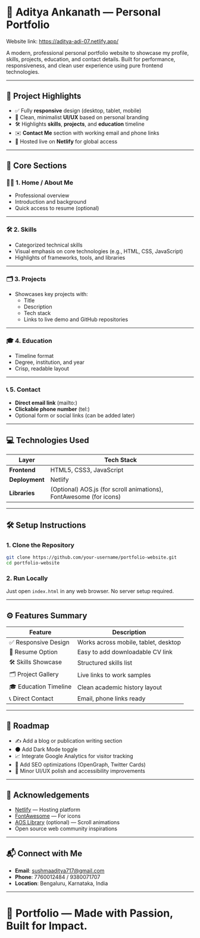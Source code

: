 # 🌟 Aditya Ankanath — Personal Portfolio

Website link: https://aditya-adi-07.netlify.app/

A modern, professional personal portfolio website to showcase my profile, skills, projects, education, and contact details. Built for performance, responsiveness, and clean user experience using pure frontend technologies.

---

## 📌 Project Highlights

- ✅ Fully **responsive** design (desktop, tablet, mobile)
- 🎨 Clean, minimalist **UI/UX** based on personal branding
- 🛠️ Highlights **skills**, **projects**, and **education** timeline
- ✉️ **Contact Me** section with working email and phone links
- 🚀 Hosted live on **Netlify** for global access

---

## 🧠 Core Sections

### 👨‍💻 1. Home / About Me

- Professional overview
- Introduction and background
- Quick access to resume (optional)

---

### 🛠️ 2. Skills

- Categorized technical skills
- Visual emphasis on core technologies (e.g., HTML, CSS, JavaScript)
- Highlights of frameworks, tools, and libraries

---

### 🗂️ 3. Projects

- Showcases key projects with:
  - Title
  - Description
  - Tech stack
  - Links to live demo and GitHub repositories

---

### 🎓 4. Education

- Timeline format
- Degree, institution, and year
- Crisp, readable layout

---

### 📞 5. Contact

- **Direct email link** (mailto:)
- **Clickable phone number** (tel:)
- Optional form or social links (can be added later)

---

## 💻 Technologies Used

| Layer        | Tech Stack |
|--------------|------------|
| **Frontend** | HTML5, CSS3, JavaScript |
| **Deployment** | Netlify |
| **Libraries** | (Optional) AOS.js (for scroll animations), FontAwesome (for icons) |

---

## 🛠️ Setup Instructions

### 1. Clone the Repository

```bash
git clone https://github.com/your-username/portfolio-website.git
cd portfolio-website
```

### 2. Run Locally

Just open `index.html` in any web browser. No server setup required.

---

## ⚙️ Features Summary

| Feature | Description |
|--------|-------------|
| ✅ Responsive Design | Works across mobile, tablet, desktop |
| 📄 Resume Option | Easy to add downloadable CV link |
| 🛠️ Skills Showcase | Structured skills list |
| 🗂️ Project Gallery | Live links to work samples |
| 🎓 Education Timeline | Clean academic history layout |
| 📞 Direct Contact | Email, phone links ready |

---

## 🧭 Roadmap

- ✍️ Add a blog or publication writing section
- 🌑 Add Dark Mode toggle
- 📈 Integrate Google Analytics for visitor tracking
- 🔎 Add SEO optimizations (OpenGraph, Twitter Cards)
- 🧹 Minor UI/UX polish and accessibility improvements

---

## 🙏 Acknowledgements

- [Netlify](https://www.netlify.com/) — Hosting platform
- [FontAwesome](https://fontawesome.com/) — For icons
- [AOS Library](https://michalsnik.github.io/aos/) (optional) — Scroll animations
- Open source web community inspirations

---

## 📬 Connect with Me

- **Email**: sushmaaditya717@gmail.com
- **Phone**: 7760012484 / 9380071707
- **Location**: Bengaluru, Karnataka, India

---

# 🚀 Portfolio — Made with Passion, Built for Impact.
